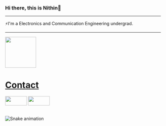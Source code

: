 ### Hi there, this is Nithin👋

<hr>

⚡I'm a Electronics and Communication Engineering undergrad.

<hr>

<div>
  <a href="https://github.com/nithinsoundar">
   <img align="center" height="100" src="https://github-readme-stats.vercel.app/api/top-langs/?username=nithinsoundar&layout=compact&langs_count=16&theme=dracula"/>
</div>
  
  # Contact 
<div> 
  <a href="https://www.linkedin.com/in/nithin-soundar-2628a6199/" target="_blank"><img src="https://img.shields.io/badge/-LinkedIn-%230077B5?style=for-the-badge&logo=linkedin&logoColor=white" target="_blank" width="70" height="30"></a> 
  <a href = "mailto: nithinsoundar@gmail.com"><img src="https://img.shields.io/badge/-Gmail-%23333?style=for-the-badge&logo=gmail&logoColor=white" target="_blank" width="70" height="30"></a>
 </br>
</br>
 
  ![Snake animation](https://github.com/nithinsoundar/nithinsoundar/blob/output/github-contribution-grid-snake.svg)
 
</div>
<!--
**nithinsoundar/nithinsoundar** is a ✨ _special_ ✨ repository because its `README.md` (this file) appears on your GitHub profile.

Here are some ideas to get you started:

- 🔭 I’m currently working on ...
- 🌱 I’m currently learning ...
- 👯 I’m looking to collaborate on ...
- 🤔 I’m looking for help with ...
- 💬 Ask me about ...
- 📫 How to reach me: ...
- 😄 Pronouns: ...
- ⚡ Fun fact: ...
-->
